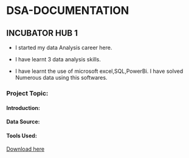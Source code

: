# DSA-DOCUMENTATION
## INCUBATOR HUB 1     
- I started my data Analysis career here.
- I have learnt 3 data analysis skills.


- I have learnt the use of microsoft excel,SQL,PowerBi.
I have solved Numerous data using this softwares.

### Project Topic:

#### Introduction:

#### Data Source:

#### Tools Used:

[Download here](https://www.microsoft.com)
